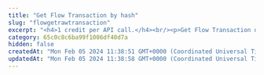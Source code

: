 ```yaml
---
title: "Get Flow Transaction by hash"
slug: "flowgetrawtransaction"
excerpt: "<h4>1 credit per API call.</h4><br/><p>Get Flow Transaction detail by transaction hash.</p>"
category: 65c0c8c6ba99f1006df40d7a
hidden: false
createdAt: "Mon Feb 05 2024 11:38:51 GMT+0000 (Coordinated Universal Time)"
updatedAt: "Mon Feb 05 2024 11:38:58 GMT+0000 (Coordinated Universal Time)"
---
```

